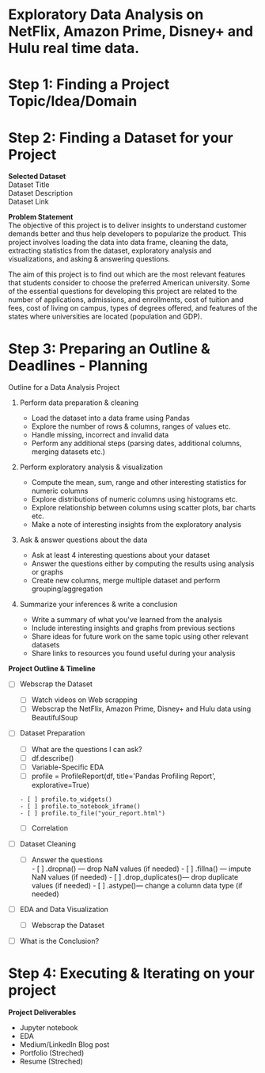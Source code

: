 # Exploratory Data Analysis on NetFlix, Amazon Prime, Disney+ and Hulu real time data. 
# Step 1: Finding a Project Topic/Idea/Domain
# Step 2: Finding a Dataset for your Project

**Selected Dataset**    
Dataset Title     
Dataset Description     
Dataset Link      

**Problem Statement**     
The objective of this project is to deliver insights to understand customer demands better and thus help developers to popularize the product. This project involves loading the data into data frame, cleaning the data, extracting statistics from the dataset, exploratory analysis and visualizations, and asking & answering questions.  
  
The aim of this project is to find out which are the most relevant features that students consider to choose the preferred American university. Some of the essential questions for developing this project are related to the number of applications, admissions, and enrollments, cost of tuition and fees, cost of living on campus, types of degrees offered, and features of the states where universities are located (population and GDP).

# Step 3: Preparing an Outline & Deadlines - Planning

Outline for a Data Analysis Project   

1. Perform data preparation & cleaning
    - Load the dataset into a data frame using Pandas
    - Explore the number of rows & columns, ranges of values etc.
    - Handle missing, incorrect and invalid data
    - Perform any additional steps (parsing dates, additional columns, merging datasets etc.)
    
2. Perform exploratory analysis & visualization
    - Compute the mean, sum, range and other interesting statistics for numeric columns
    - Explore distributions of numeric columns using histograms etc.
    - Explore relationship between columns using scatter plots, bar charts etc.
    - Make a note of interesting insights from the exploratory analysis
    
3. Ask & answer questions about the data
    - Ask at least 4 interesting questions about your dataset
    - Answer the questions either by computing the results using analysis or graphs
    - Create new columns, merge multiple dataset and perform grouping/aggregation
    
4. Summarize your inferences & write a conclusion
    - Write a summary of what you've learned from the analysis
    - Include interesting insights and graphs from previous sections
    - Share ideas for future work on the same topic using other relevant datasets
    - Share links to resources you found useful during your analysis


**Project Outline & Timeline**  

- [ ] Webscrap the Dataset
    - [ ] Watch videos on Web scrapping 
    - [ ] Webscrap the NetFlix, Amazon Prime, Disney+ and Hulu data using BeautifulSoup  
- [ ] Dataset Preparation 
    - [ ] What are the questions I can ask? 
     - [ ] df.describe()
     - [ ] Variable-Specific EDA
     - [ ] profile = ProfileReport(df, title='Pandas Profiling Report', explorative=True)
     
      - [ ] profile.to_widgets()
      - [ ] profile.to_notebook_iframe()
      - [ ] profile.to_file("your_report.html")
     - [ ] Correlation 
- [ ] Dataset Cleaning 
     - [ ] Answer the questions   
      - [ ] .dropna() — drop NaN values (if needed) 
      - [ ] .fillna() — impute NaN values (if needed) 
      - [ ] .drop_duplicates()— drop duplicate values (if needed) 
      - [ ] .astype()— change a column data type (if needed) 
- [ ] EDA and Data Visualization 
    - [ ] Webscrap the Dataset
- [ ] What is the Conclusion? 


# Step 4: Executing & Iterating on your project

**Project Deliverables**   

- Jupyter notebook
- EDA
- Medium/LinkedIn Blog post
- Portfolio (Streched)
- Resume (Streched)
 
